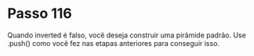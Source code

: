 # Passo 116

Quando inverted é falso, você deseja construir uma pirâmide padrão. Use .push() como você fez nas etapas anteriores para conseguir isso.